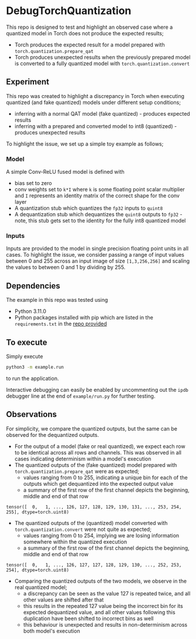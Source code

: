# DebugTorchQuantization
This repo is designed to test and highlight an observed case where a quantized model in Torch does not produce the expected results;
- Torch produces the expected result for a model prepared with `torch.quantization.prepare_qat`
- Torch produces unexpected results when the previously prepared model is converted to a fully quantized model with `torch.quantization.convert`

## Experiment

This repo was created to highlight a discrepancy in Torch when executing quantized (and fake quantized) models under different setup conditions;
- inferring with a normal QAT model (fake quantized) - produces expected results
- inferring with a prepared and converted model to int8 (quantized) - produces unexpected results

To highlight the issue, we set up a simple toy example as follows;

### Model

 A simple Conv-ReLU fused model is defined with 
- bias set to zero
- conv weights set to `k*I` where `k` is some floating point scalar multiplier and `I` represents an identity matrix of the correct shape for the conv layer
- A quantization stub which quantizes the `fp32` inputs to `quint8`
- A dequantization stub which dequantizes the `quint8` outputs to `fp32` - note, this stub gets set to the identity for the fully int8 quantized model

### Inputs

Inputs are provided to the model in single precision floating point units in all cases. To highlight the issue, we consider passing a range of input values between 0 and 255 across an input image of size `[1,3,256,256]` and scaling the values to between 0 and 1 by dividing by 255. 

## Dependencies

The example in this repo was tested using
- Python 3.11.0
- Python packages installed with pip which are listed in the `requirements.txt` in the [repo provided](https://github.com/mylesDoyle/DebugTorchQuantization/blob/main/requirements.txt)

## To execute

Simply execute

```bash
python3 -m example.run
```

to run the application.

Interactive debugging can easily be enabled by uncommenting out the `ipdb` debugger line at the end of `example/run.py` for further testing.

## Observations

For simplicity, we compare the quantized outputs, but the same can be observed for the dequantized outputs.

- For the output of a model (fake or real quantized), we expect each row to be identical across all rows and channels. This was observed in all cases indicating determinism within a model's execution
- The quantized outputs of the (fake quantized) model prepared with `torch.quantization.prepare_qat` were as expected;
    - values ranging from 0 to 255, indicating a unique bin for each of the outputs which get dequantized into the expected output value
    - a summary of the first row of the first channel depicts the beginning, middle and end of that row
```
tensor([  0,   1, ..., 126, 127, 128, 129, 130, 131, ..., 253, 254, 255], dtype=torch.uint8)
```

- The quantized outputs of the (quantized) model converted with `torch.quantization.convert` were not quite as expected; 
    - values ranging from 0 to 254, implying we are losing information somewhere within the quantized execution 
    - a summary of the first row of the first channel depicts the beginning, middle and end of that row
```
tensor([  0,   1, ..., 126, 127, 127, 128, 129, 130, ..., 252, 253, 254], dtype=torch.uint8)
```
- Comparing the quantized outputs of the two models, we observe in the real quantized model;
    - a discrepancy can be seen as the value 127 is repeated twice, and all other values are shifted after that
    - this results in the repeated 127 value being the incorrect bin for its expected dequantized value, and all other values following this duplication have been shifted to incorrect bins as well
    - this behaviour is unexpected and results in non-determinism across both model's execution

